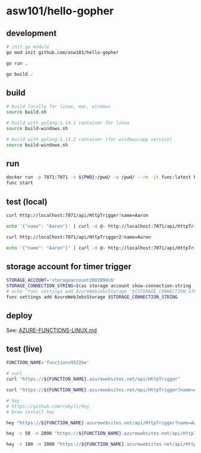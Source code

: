 # asw101/hello-gopher

## development
```bash
# init go module
go mod init github.com/asw101/hello-gopher

go run .

go build .
```

## build
```bash
# build locally for linux, mac, windows
source build.sh

# build with golang:1.14.1 container for linux
source build-windows.sh

# build with golang:1.13.2 container (for windows/app service)
source build-windows.sh
```

## run
```bash
docker run -p 7071:7071 -v ${PWD}:/pwd/ -w /pwd/ --rm -it func:latest bash
func start
```

## test (local)
```bash
curl http://localhost:7071/api/HttpTrigger?name=Aaron

echo '{"name": "Aaron"}' | curl -d @- http://localhost:7071/api/HttpTrigger?name=Aaron

curl http://localhost:7071/api/HttpTrigger2?name=Aaron

echo '{"name": "Aaron"}' | curl -d @- http://localhost:7071/api/HttpTrigger2
```

## storage account for timer trigger
```bash
STORAGE_ACCOUNT='storageaccount2002090c6'
STORAGE_CONNECTION_STRING=$(az storage account show-connection-string --name $STORAGE_ACCOUNT | jq -r '.connectionString')
# echo "func settings add AzureWebJobsStorage '${STORAGE_CONNECTION_STRING}'"
func settings add AzureWebJobsStorage $STORAGE_CONNECTION_STRING
```

## deploy

See: [AZURE-FUNCTIONS-LINUX.md](AZURE-FUNCTIONS-LINUX.md#deploy)

## test (live)
```bash
FUNCTION_NAME='functions9522be'

# curl
curl "https://${FUNCTION_NAME}.azurewebsites.net/api/HttpTrigger"

curl "https://${FUNCTION_NAME}.azurewebsites.net/api/HttpTrigger?name=Aaron"

# hey
# https://github.com/rakyll/hey
# brew install hey

hey "https://${FUNCTION_NAME}.azurewebsites.net/api/HttpTrigger?name=Aaron"

hey -c 50 -n 2000 "https://${FUNCTION_NAME}.azurewebsites.net/api/HttpTrigger?name=Aaron"

hey -c 100 -n 2000 "https://${FUNCTION_NAME}.azurewebsites.net/api/HttpTrigger?name=Aaron"
```
